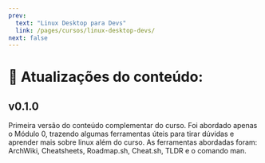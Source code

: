 ```yaml
---
prev:
  text: "Linux Desktop para Devs"
  link: /pages/cursos/linux-desktop-devs/
next: false
---
```


# :calendar: Atualizações do conteúdo:

## v0.1.0

Primeira versão do conteúdo complementar do curso. Foi abordado apenas o Módulo 0, trazendo algumas ferramentas úteis para tirar dúvidas e aprender mais sobre linux além do curso. As ferramentas abordadas foram: ArchWiki, Cheatsheets, Roadmap.sh, Cheat.sh, TLDR e o comando man.